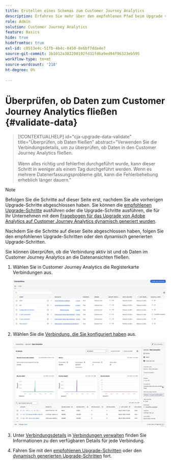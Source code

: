 ```yaml
---
title: Erstellen eines Schemas zum Customer Journey Analytics
description: Erfahren Sie mehr über den empfohlenen Pfad beim Upgrade von Adobe Analytics auf Customer Journey Analytics
role: Admin
solution: Customer Journey Analytics
feature: Basics
hide: true
hidefromtoc: true
exl-id: c0513e4c-51fb-4b4c-8450-8e6bf7dda4e7
source-git-commit: 3b1012a302200192fd31fd6a9ed94f96323eb595
workflow-type: tm+mt
source-wordcount: '218'
ht-degree: 0%

---
```


# Überprüfen, ob Daten zum Customer Journey Analytics fließen {#validate-data}

<!-- markdownlint-disable MD034 -->

>[!CONTEXTUALHELP]
>id="cja-upgrade-data-validate"
>title="Überprüfen, ob Daten fließen"
>abstract="Verwenden Sie die Verbindungsdetails, um zu überprüfen, ob Daten in den Customer Journey Analytics fließen.<br><br>Wenn alles richtig und fehlerfrei durchgeführt wurde, kann dieser Schritt in weniger als einem Tag durchgeführt werden. Wenn es mehrere Datenerfassungsprobleme gibt, kann die Fehlerbehebung erheblich länger dauern."

<!-- markdownlint-enable MD034 -->

>[!NOTE]
> 
>Befolgen Sie die Schritte auf dieser Seite erst, nachdem Sie alle vorherigen Upgrade-Schritte abgeschlossen haben. Sie können die [empfohlenen Upgrade-Schritte](/help/getting-started/cja-upgrade/cja-upgrade-recommendations.md#recommended-upgrade-steps-for-most-organizations) ausführen oder die Upgrade-Schritte ausführen, die für Ihr Unternehmen mit dem [Fragebogen für das Upgrade von Adobe Analytics auf Customer Journey Analytics dynamisch generiert wurden](https://gigazelle.github.io/cja-ttv/).
>
>Nachdem Sie die Schritte auf dieser Seite abgeschlossen haben, folgen Sie den empfohlenen Upgrade-Schritten oder den dynamisch generierten Upgrade-Schritten.

Sie können überprüfen, ob die Verbindung aktiv ist und ob Daten im Customer Journey Analytics an die Datenansichten fließen.

1. Wählen Sie in Customer Journey Analytics die Registerkarte Verbindungen aus.

   ![Listenansicht](assets/list-view.png)

1. Wählen Sie die [Verbindung, die Sie konfiguriert haben](/help/getting-started/cja-upgrade/cja-upgrade-connection.md) aus.

   ![Fenster „Alle Datensätze“ mit den Widgets und Einstellungen](assets/conn-details.png)

1. Unter [Verbindungsdetails](/help/connections/manage-connections.md#manage-connections) in [Verbindungen verwalten](/help/connections/manage-connections.md) finden Sie Informationen zu den verfügbaren Details für jede Verbindung.

1. Fahren Sie mit den [empfohlenen Upgrade-Schritten](/help/getting-started/cja-upgrade/cja-upgrade-recommendations.md#recommended-upgrade-steps-for-most-organizations) oder den [dynamisch generierten Upgrade-Schritten](https://gigazelle.github.io/cja-ttv/) fort.

<!-- Should we duplicate the content here or single source it with /help/connections/manage-connections.md -->
